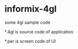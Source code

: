# informix-4gl
some 4gl sample code

*.4gl is source code of application

*.per is screen code of UI
